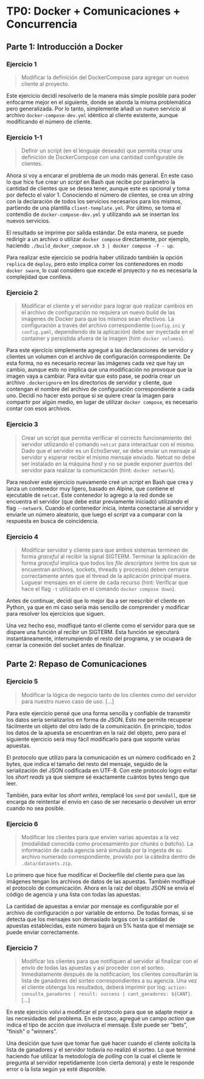 # TP0: Docker + Comunicaciones + Concurrencia

## Parte 1: Introducción a Docker

### Ejercicio 1

> Modificar la definición del DockerCompose para agregar un nuevo cliente al proyecto.

Este ejercicio decidí resolverlo de la manera más simple posible para poder enfocarme mejor en el siguiente, donde se aborda la misma problemática pero generalizada. Por lo tanto, simplemente añadí un nuevo servicio al archivo `docker-compose-dev.yml` idéntico al cliente existente, aunque modificando el número de cliente.

### Ejercicio 1-1

> Definir un script (en el lenguaje deseado) que permita crear una definición de DockerCompose con una cantidad configurable de clientes.

Ahora sí voy a encarar el problema de un modo más general. En este caso lo que hice fue crear un _script_ en Bash que recibe por parámetro la cantidad de clientes que se desea tener, aunque este es opcional y toma por defecto el valor 1. Conociendo el número de clientes, se crea un _string_ con la declaración de todos los servicios necesarios para los mismos, partiendo de una plantilla `client-template.yml`. Por último, se toma el contendio de `docker-compose-dev.yml` y utilizando `awk` se insertan los nuevos servicios.

El resultado se imprime por salida estándar. De esta manera, se puede redirigir a un archivo o utilizar `docker compose` directamente, por ejemplo, haciendo `./build_docker_compose.sh 3 | docker compose -f - up`.

Para realizar este ejercicio se podría haber utilizado también la opción `replica` de `deploy`, pero esto implica correr los contenedores en modo `docker swarm`, lo cual considero que excede el proyecto y no es necesaria la complejidad que conlleva.

### Ejercicio 2

> Modificar el cliente y el servidor para lograr que realizar cambios en el archivo de configuración no requiera un nuevo build de las imágenes de Docker para que los mismos sean efectivos. La configuración a través del archivo correspondiente (`config.ini` y `config.yaml`, dependiendo de la aplicación) debe ser inyectada en el container y persistida afuera de la imagen (hint: `docker volumes`).

Para este ejercicio simplemente agregué a las declaraciones de servidor y clientes un volumen con el archivo de configuración correspondiente. De esta forma, no es necesario recrear las imágenes cada vez que hay un cambio, aunque esto no implica que una modificación no provoque que la imagen vaya a cambiar. Para evitar que esto pase, se podría crear un archivo `.dockerignore` en los directorios de servidor y cliente, que contengan el nombre del archivo de configuración correspondiente a cada uno. Decidí no hacer esto porque si se quiere crear la imagen para compartir por algún medio, en lugar de utilizar `docker compose`, es necesario contar con esos archivos.

### Ejercicio 3

> Crear un script que permita verificar el correcto funcionamiento del servidor utilizando el comando `netcat` para interactuar con el mismo. Dado que el servidor es un EchoServer, se debe enviar un mensaje al servidor y esperar recibir el mismo mensaje enviado. Netcat no debe ser instalado en la máquina _host_ y no se puede exponer puertos del servidor para realizar la comunicación (hint: `docker network`).

Para resolver este ejercicio nuevamente creé un _script_ en Bash que crea y lanza un contenedor muy ligero, basado en Alpine, que contiene el ejecutable de `netcat`. Este contenedor lo agrego a la red donde se encuentra el servidor (que debe estar previamente iniciado) utilizando el flag `--network`. Cuando el contenedor inicia, intenta conectarse al servidor y enviarle un número aleatorio, que luego el _script_ va a comparar con la respuesta en busca de coincidencia.

### Ejercicio 4

> Modificar servidor y cliente para que ambos sistemas terminen de forma _graceful_ al recibir la signal SIGTERM. Terminar la aplicación de forma _graceful_ implica que todos los _file descriptors_ (entre los que se encuentran archivos, sockets, threads y procesos) deben cerrarse correctamente antes que el thread de la aplicación principal muera. Loguear mensajes en el cierre de cada recurso (hint: Verificar que hace el flag `-t` utilizado en el comando `docker compose down`).

Antes de continuar, decidí que lo mejor iba a ser reescribir el cliente en Python, ya que en mi caso sería más sencillo de comprender y modificar para resolver los ejercicios que siguen.

Una vez hecho eso, modfiqué tanto el cliente como el servidor para que se dispare una función al recibir un SIGTERM. Esta función se ejecutará instantáneamente, interrumpiendo el resto del programa, y se ocupará de cerrar la conexión del socket antes de finalizar.

## Parte 2: Repaso de Comunicaciones

### Ejercicio 5

> Modificar la lógica de negocio tanto de los clientes como del servidor para nuestro nuevo caso de uso. [...]

Para este ejercicio pensé que una forma sencilla y confiable de transmitir los datos sería serializarlos en forma de JSON. Esto me permite recuperar fácilmente un objeto del otro lado de la comunicación. En principio, todos los datos de la apuesta se encuentran en la raíz del objeto, pero para el siguiente ejercicio será muy fácil modificarlo para que soporte varias apuestas.

El protocolo que utilizo para la comunicación es un número codificado en 2 bytes, que indica el tamaño del resto del mensaje, seguido de la serialización del JSON codificada en UTF-8. Con este protocolo logro evitar los _short reads_ ya que siempre sé exactamente cuántos bytes tengo que leer.

También, para evitar los _short writes_, remplacé los `send` por `sendall`, que se encarga de reintentar el envío en caso de ser necesario o devolver un error cuando no sea posible.

### Ejercicio 6

> Modificar los clientes para que envíen varias apuestas a la vez (modalidad conocida como procesamiento por _chunks_ o _batchs_). La información de cada agencia será simulada por la ingesta de su archivo numerado correspondiente, provisto por la cátedra dentro de `.data/datasets.zip`.

Lo primero que hice fue modificar el Dockerfile del cliente para que las imágenes tengan los archivos de datos de las apuestas. También modfiqué el protocolo de comunicación. Ahora en la raíz del objeto JSON se envía el código de agencia y una lista con todas las apuestas.

La cantidad de apuestas a enviar por mensaje es configurable por el archivo de configuración o por variable de entorno. De todas formas, si se detecta que los mensajes son demasiado largos con la cantidad de apuestas establecidas, este número bajará un 5% hasta que el mensaje se puede enviar correctamente.

### Ejercicio 7

> Modificar los clientes para que notifiquen al servidor al finalizar con el envío de todas las apuestas y así proceder con el sorteo. Inmediatamente después de la notificacion, los clientes consultarán la lista de ganadores del sorteo correspondientes a su agencia. Una vez el cliente obtenga los resultados, deberá imprimir por log: `action: consulta_ganadores | result: success | cant_ganadores: ${CANT}`. [...]

En este ejercicio volví a modificar el protocolo para que se adapte mejor a las necesidades del problema. En este caso, agregué un campo _action_ que indica el tipo de acción que involucra el mensaje. Este puede ser "bets", "finish" o "winners".

Una desición que tuve que tomar fue qué hacer cuando el cliente solicita la lista de ganadores y el servidor todavía no realizó el sorteo. Lo que terminé haciendo fue utilizar la metodología de _polling_ con la cual el cliente le pregunta al servidor repetidamente (con cierta demora) y este le responde error o la lista según ya esté disponible.

